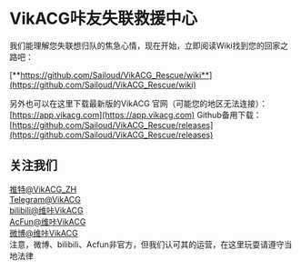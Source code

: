 # VikACG咔友失联救援中心
我们能理解您失联想归队的焦急心情，现在开始，立即阅读Wiki找到您的回家之路吧：

[**https://github.com/Sailoud/VikACG_Rescue/wiki**](https://github.com/Sailoud/VikACG_Rescue/wiki)

另外也可以在这里下载最新版的VikACG
官网（可能您的地区无法连接）：[https://app.vikacg.com](https://app.vikacg.com)
Github备用下载：[https://github.com/Sailoud/VikACG_Rescue/releases](https://github.com/Sailoud/VikACG_Rescue/releases)

## 关注我们

[推特@VikACG_ZH  
](https://twitter.com/VikACG_ZH)[Telegram@VikACG  
](https://t.me/vikacg)[bilibili@维咔VikACG](https://space.bilibili.com/531573331)  
[AcFun@维咔VikACG](https://www.acfun.cn/u/30427505.aspx)  
[微博@维咔VikACG](https://weibo.com/vikacgcn)  
注意，微博、bilibili、Acfun非官方，但我们认可其的运营，在这里玩耍请遵守当地法律